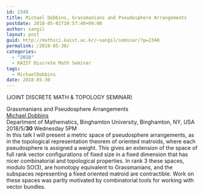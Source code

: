 ```yaml
---
id: 2348
title: Michael Dobbins, Grassmanians and Pseudosphere Arrangements
postdate: 2018-05-01T10:57:40+09:00
author: sangil
layout: post
guid: http://mathsci.kaist.ac.kr/~sangil/seminar/?p=2348
permalink: /2018-05-30/
categories:
  - "2018"
  - KAIST Discrete Math Seminar
tags:
  - MichaelDobbins
date: 2018-05-30
---
```

(JOINT DISCRETE MATH & TOPOLOGY SEMINAR)

<div class="talk">
  Grassmanians and Pseudosphere Arrangements
</div>

<div class="speaker">
  <a href="https://www2.math.binghamton.edu/p/people/dobbins/start">Michael Dobbins</a><br /> Department of Mathematics, Binghamton University, Binghamton, NY, USA
</div>

<div class="date">
  2018/5/<strong>30</strong> Wednesday 5PM
</div>

<div class="abstract">
  In this talk I will present a metric space of pseudosphere arrangements, as in the topological representation theorem of oriented matroids, where each pseudosphere is assigned a weight. This gives an extension of the space of full rank vector configurations of fixed size in a fixed dimension that has nicer combinatorial and topological properties. In rank 3 these spaces, modulo SO(3), are homotopy equivalent to Grassmanians, and the subspaces representing a fixed oriented matroid are contractible. Work on these spaces was partly motivated by combinatorial tools for working with vector bundles.
</div>